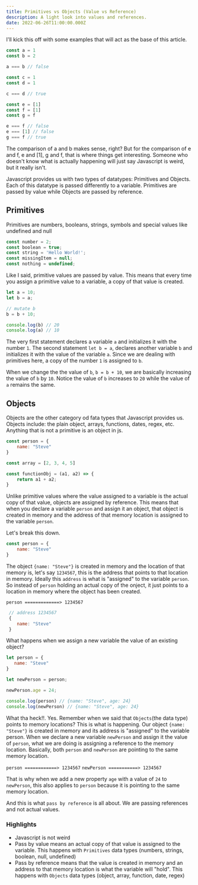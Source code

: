 ```yaml
---
title: Primitives vs Objects (Value vs Reference)
description: A light look into values and references.
date: 2022-06-26T11:00:00.000Z
---
```


I'll kick this off with some examples that will act as the base of this article.

```js
const a = 1
const b = 2

a === b // false

const c = 1
const d = 1

c === d // true

const e = [1]
const f = [1]
const g = f

e === f // false
e === [1] // false
g === f // true
```

The comparison of a and b makes sense, right? But for the comparison of e and f, e and [1], g and f, that is where things get interesting. Someone who doesn't know what is actually happening will just say Javascript is weird, but it really isn't.

Javascript provides us with two types of datatypes: Primitives and Objects. Each of this datatype is passed differently to a variable. Primitives are passed by value while Objects are passed by reference.

## Primitives
Primitives are numbers, booleans, strings, symbols and special values like undefined and null

```js
const number = 2;
const boolean = true;
const string = 'Hello World!';
const missingItem = null;
const nothing = undefined;
```

Like I said, primitive values are passed by value. This means that every time you assign a primitive value to a variable, a copy of that value is created. 

```js
let a = 10; 
let b = a;

// mutate b
b = b + 10;

console.log(b) // 20
console.log(a) // 10
```

The very first statement declares a variable ```a``` and initializes it with the number ```1```. The second statement ```let b = a```, declares another variable ```b``` and initializes it with the value of the variable ```a```. Since we are dealing with primitives here, a copy of the number ```1``` is assigned to ```b```.

When we change the the value of ```b```, ```b = b + 10```, we are basically increasing the value of ```b``` by ```10```. Notice the value of ```b``` increases to ```20``` while the value of ```a``` remains the same.

## Objects
Objects are the other category od fata types that Javascript provides us. Objects include: the plain object, arrays, functions, dates, regex, etc. Anything that is not a primitive is an object in js.

```js
const person = {
    name: "Steve"
}

const array = [2, 3, 4, 5]

const functionObj = (a1, a2) => {
    return a1 + a2;
}
```

Unlike primitive values where the value assigned to a variable is the actual copy of that value, objects are assigned by reference. This means that when you declare a variable ```person``` and assign it an object, that object is created in memory and the address of that memory location is assigned to the variable ```person```.

Let's break this down.
```js 
const person = {
    name: "Steve"
}
```
The object ```{name: "Steve"}``` is created in memory and the location of that memory is, let's say ```1234567```, this is the address that points to that location in memory. Ideally this ```address``` is what is "assigned" to the variable ```person```.
So instead of ```person``` holding an actual copy of the onject, it just points to a location in memory where the object has been created.

```person =============> 1234567```
```js
 // address 1234567
 {
    name: "Steve"
 }
 ```

 What happens when we assign a new variable the value of an existing object?

 ```js
 let person = {
    name: "Steve"
 }

 let newPerson = person;

 newPerson.age = 24;

 console.log(person) // {name: "Steve", age: 24}
 console.log(newPerson) // {name: "Steve", age: 24}

 ```

 What tha heck!!. Yes. Remember when we said that ```Objects```(the data type) points to memory locations? This is what is happening. Our object ```{name: "Steve"}``` is created in memory and its address is "assigned" to the variable person. When we declare a new variable ```newPerson``` and assign it the value of ```person```, what we are doing is assigning a reference to the memory location. Basically, both ```person``` and ```newPerson``` are pointing to the same memory location.

 ```person ============> 1234567```
 ```newPerson ===========> 1234567```

 That is why when we add a new property ```age``` with a value of ```24``` to ```newPerson```, this also applies to ```person``` because it is pointing to the same memory location.

 And this is what ```pass by reference``` is all about. We are passing references and not actual values.


 ### Highlights
 - Javascript is not weird
 - Pass by value means an actual copy of that value is assigned to the variable. This happens with ```Primitives``` data types (numbers, strings, boolean, null, undefined)
 - Pass by reference means that the value is created in memory and an address to that memory location is what the variable will "hold". This happens with ```Objects``` data types (object, array, function, date, regex)
